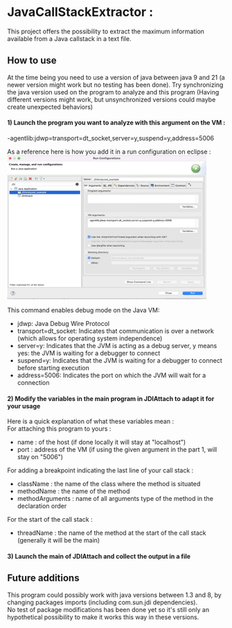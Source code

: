 # JavaCallStackExtractor  :

This project offers the possibility to extract the maximum information available from a Java callstack in a text file.


##  How to use

At the time being you need to use a version of java between java 9 and 21 (a newer version might work but no testing has been done).
Try synchronizing the java version used on the program to analyze and this program 
(Having different versions might work, but unsynchronized versions could maybe create unexpected behaviors)

#### 1) Launch the program you want to analyze with this argument on the VM :  
-agentlib:jdwp=transport=dt_socket,server=y,suspend=y,address=5006  

As a reference here is how you add it in a run configuration on eclipse :  
	<img src="run-Config-VMargs.png" width="460" height="331">  

This command enables debug mode on the Java VM:  
- jdwp: Java Debug Wire Protocol
- transport=dt_socket: Indicates that communication is over a network (which allows for operating system independence)
- server=y: Indicates that the JVM is acting as a debug server, y means yes: the JVM is waiting for a debugger to connect
- suspend=y: Indicates that the JVM is waiting for a debugger to connect before starting execution
- address=5006: Indicates the port on which the JVM will wait for a connection


#### 2) Modify the variables in the main program in JDIAttach to adapt it for your usage

Here is a quick explanation of what these variables mean :  
For attaching this program to yours :  
- name : of the host (if done locally it will stay at "localhost")
- port : address of the VM (if using the given argument in the part 1, will stay on "5006")

For adding a breakpoint indicating the last line of your call stack :  
- className :  the name of the class where the method is situated
- methodName : the name of the method
- methodArguments : name of all arguments type of the method in the declaration order

For the start of the call stack :
- threadName : the name of the method at the start of the call stack (generally it will be the main)

#### 3) Launch the main of JDIAttach and collect the output in a file

## Future additions

This program could possibly work with java versions between 1.3 and 8, by changing packages imports (including com.sun.jdi dependencies).  
No test of package modifications has been done yet so it's still only an hypothetical possibility to make it works this way in these versions.